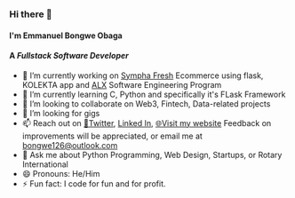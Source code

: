### Hi there 👋
#### I'm Emmanuel Bongwe Obaga
#### A *Fullstack Software Developer*
<!--
**BongweKE/BongweKE** is a ✨ _special_ ✨ repository because its `README.md` (this file) appears on your GitHub profile.

Here are some ideas to get you started:
-->

- 🔭 I’m currently working on [Sympha Fresh](http://symphafresh.com/) Ecommerce using flask, KOLEKTA app and [ALX](https://www.alxafrica.com/) Software Engineering Program
- 🌱 I’m currently learning C, Python and specifically it's FLask Framework
- 👯 I’m looking to collaborate on Web3, Fintech, Data-related projects
- 🤔 I’m looking for gigs
- 📫 Reach out on [🐤Twitter](https://twitter.com/Bongwe_Obaga), [Linked In](https://www.linkedin.com/in/bongwe-obaga/), [🌐Visit my website](http://bongwe.space/) Feedback on improvements will be appreciated, or email me at bongwe126@outlook.com
- 💬 Ask me about Python Programming, Web Design, Startups, or Rotary International
- 😄 Pronouns: He/Him
- ⚡ Fun fact: I code for fun and for profit.
